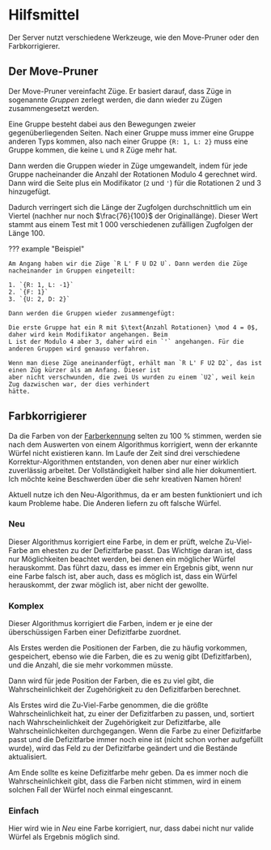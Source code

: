 # Hilfsmittel

Der Server nutzt verschiedene Werkzeuge, wie den Move-Pruner oder den Farbkorrigierer.

## Der Move-Pruner

Der Move-Pruner vereinfacht Züge. Er basiert darauf, dass Züge in sogenannte *Gruppen* zerlegt werden, die dann wieder
zu Zügen zusammengesetzt werden.

Eine Gruppe besteht dabei aus den Bewegungen zweier gegenüberliegenden Seiten. Nach einer Gruppe muss immer eine Gruppe
anderen Typs kommen, also nach einer Gruppe `{R: 1, L: 2}` muss eine Gruppe kommen, die keine `L` und `R` Züge mehr hat.

Dann werden die Gruppen wieder in Züge umgewandelt, indem für jede Gruppe nacheinander die Anzahl der Rotationen Modulo
4 gerechnet wird. Dann wird die Seite plus ein Modifikator (`2` und `'`) für die Rotationen 2 und 3 hinzugefügt.

Dadurch verringert sich die Länge der Zugfolgen durchschnittlich um ein Viertel (nachher nur noch $\frac{76}{100}$ der 
Originallänge). Dieser Wert stammt aus einem Test mit 1 000 verschiedenen zufälligen Zugfolgen der Länge 100.

??? example "Beispiel"

    Am Angang haben wir die Züge `R L' F U D2 U`. Dann werden die Züge nacheinander in Gruppen eingeteilt:

    1. `{R: 1, L: -1}`
    2. `{F: 1}`
    3. `{U: 2, D: 2}`

    Dann werden die Gruppen wieder zusammengefügt:

    Die erste Gruppe hat ein R mit $\text{Anzahl Rotationen} \mod 4 = 0$, daher wird kein Modifikator angehangen. Beim
    L ist der Modulo 4 aber 3, daher wird ein `'` angehangen. Für die anderen Gruppen wird genauso verfahren.
    
    Wenn man diese Züge aneinanderfügt, erhält man `R L' F U2 D2`, das ist einen Züg kürzer als am Anfang. Dieser ist 
    aber nicht verschwunden, die zwei Us wurden zu einem `U2`, weil kein Zug dazwischen war, der dies verhindert 
    hätte.

## Farbkorrigierer

Da die Farben von der [Farberkennung](../color_detection.md) selten zu 100 % stimmen, werden sie nach dem Auswerten
von einem Algorithmus korrigiert, wenn der erkannte Würfel nicht existieren kann. Im Laufe der Zeit sind drei
verschiedene Korrektur-Algorithmen entstanden, von denen aber nur einer wirklich zuverlässig arbeitet. Der
Vollständigkeit halber sind alle hier dokumentiert. Ich möchte keine Beschwerden über die sehr kreativen Namen hören!

Aktuell nutze ich den Neu-Algorithmus, da er am besten funktioniert und ich kaum Probleme habe. Die Anderen liefern zu 
oft falsche Würfel.

### Neu

Dieser Algorithmus korrigiert eine Farbe, in dem er prüft, welche Zu-Viel-Farbe am ehesten zu der Defizitfarbe passt.
Das Wichtige daran ist, dass nur Möglichkeiten beachtet werden, bei denen ein möglicher Würfel herauskommt. Das führt
dazu, dass es immer ein Ergebnis gibt, wenn nur eine Farbe falsch ist, aber auch, dass es möglich ist, dass ein Würfel
herauskommt, der zwar möglich ist, aber nicht der gewollte.

### Komplex

Dieser Algorithmus korrigiert die Farben, indem er je eine der überschüssigen Farben einer Defizitfarbe zuordnet.

Als Erstes werden die Positionen der Farben, die zu häufig vorkommen, gespeichert, ebenso wie die Farben, die es zu
wenig gibt (Defizitfarben), und die Anzahl, die sie mehr vorkommen müsste.

Dann wird für jede Position der Farben, die es zu viel gibt, die Wahrscheinlichkeit der Zugehörigkeit zu den
Defizitfarben berechnet.

Als Erstes wird die Zu-Viel-Farbe genommen, die die größte Wahrscheinlichkeit hat, zu einer der Defizitfarben zu passen,
und, sortiert nach Wahrscheinlichkeit der Zugehörigkeit zur Defizitfarbe, alle Wahrscheinlichkeiten durchgegangen. Wenn
die Farbe zu einer Defizitfarbe passt und die Defizitfarbe immer noch eine ist (nicht schon vorher aufgefüllt wurde),
wird das Feld zu der Defizitfarbe geändert und die Bestände aktualisiert.

Am Ende sollte es keine Defizitfarbe mehr geben. Da es immer noch die Wahrscheinlichkeit gibt, dass die Farben nicht
stimmen, wird in einem solchen Fall der Würfel noch einmal eingescannt.

### Einfach

Hier wird wie in *Neu* eine Farbe korrigiert, nur, dass dabei nicht nur valide Würfel als Ergebnis möglich sind.
